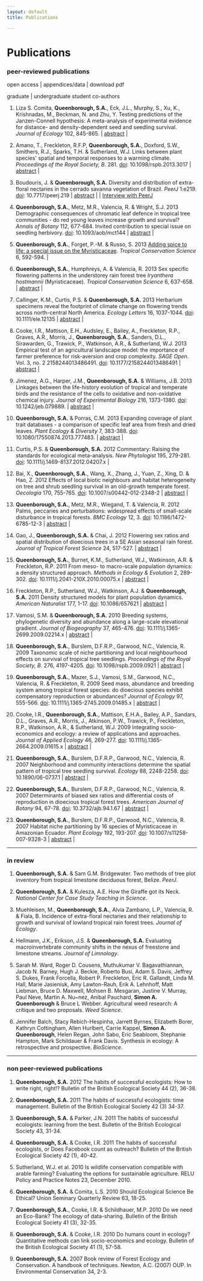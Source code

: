 ```yaml
---
layout: default
title: Publications

---
```


# Publications


### peer-reviewed publications

<div> 
<p> <span class="showtooltip" title="article is openly available"><i class="icon-unlock"> </i></span> open access | <span class="showtooltip" title="extra appendices or data available"><i class="icon-archive"> </i></span> appendices/data | <span class="showtooltip" title="click to download"><i class="icon-download-alt"> </i></span> download pdf  </p>

<p> <span class="showtooltip" title="graduate student co-author"><i class="icon-bug"> </i></span> graduate | <span class="showtooltip" title="undergraduate student co-author"><i class="icon-glass"> </i></span> undergraduate student co-authors </p>
</div>

1. Liza S. Comita, **Queenborough, S.A.**, Eck, J.L.<sup><span class="icon-bug"></span></sup>, Murphy, S.<sup><span class="icon-bug"></span></sup>, Xu, K.<sup><span class="icon-glass"></span></sup>, Krishnadas, M.<sup><span class="icon-bug"></span></sup>, Beckman, N. and Zhu, Y. Testing predictions of the Janzen-Connell hypothesis: A meta-analysis of experimental evidence for distance- and density-dependent seed and seedling survival. *Journal of Ecology* 102, 845-865.  <span class="icon-unlock"> </span> | <a class="btn btn-mini" href="#" rel="popover" data-placement="bottom" data-original-title="Abstract" data-content="**1** The Janzen–Connell hypothesis proposes that specialist natural enemies, such as herbivores and pathogens, maintain diversity in plant communities by reducing survival rates of conspecific seeds and seedlings located close to reproductive adults or in areas of high conspecific density. Variation in the strength of distance- and density-dependent effects is hypothesized to explain variation in plant species richness along climatic gradients, with effects predicted to be stronger in the tropics than the temperate zone and in wetter habitats compared to drier habitats.
    **2** We conducted a comprehensive literature search to identify peer-reviewed experimental studies published in the 40+ years since the hypothesis was first proposed. Using data from these studies, we conducted a meta-analysis to assess the current weight of evidence for the distance and density predictions of the Janzen–Connell hypothesis.
    **3** Overall, we found significant support for both the distance- and density-dependent predictions. For all studies combined, survival rates were significantly reduced near conspecifics compared to far from conspecifics, and in areas with high densities of conspecifics compared to areas with low conspecific densities. There was no indication that these results were due to publication bias.
    **4** The strength of distance and density effects varied widely among studies. Contrary to expectations, this variation was unrelated to latitude, and there was no significant effect of study region. However, we did find a trend for stronger distance and density dependence in wetter sites compared to sites with lower annual precipitation. In addition, effects were significantly stronger at the seedling stage compared to the seed stage.
    **Synthesis** Our study provides support for the idea that distance- and density-dependent mortality occurs in plant communities world-wide. Available evidence suggests that natural enemies are frequently the cause of such patterns, consistent with the Janzen–Connell hypothesis, but additional studies are needed to rule out other mechanisms (e.g. intraspecific competition). With the widespread existence of density and distance dependence clearly established, future research should focus on assessing the degree to which these effects permit species coexistence and contribute to the maintenance of diversity in plant communities.">abstract</a> | <a href="http://onlinelibrary.wiley.com/doi/10.1111/1365-2745.12232/abstract"><span class="icon-download-alt"></span></a>

1. Amano, T., Freckleton, R.F.P, **Queenborough, S.A.**, Doxford, S.W.<sup><span class="icon-bug"></span></sup>, Smithers, R.J., Sparks, T.H. & Sutherland, W.J. Links between plant species' spatial and temporal responses to a warming climate. *Proceedings of the Royal Society, B*. 281. [doi](http://rspb.royalsocietypublishing.org/content/281/1779/20133017.abstract): 10.1098/rspb.2013.3017 | <a class="btn btn-mini" href="#" rel="popover" data-placement="bottom" data-original-title="Abstract" data-content="To generate realistic projections of species’ responses to climate change, we need to understand the factors that limit their ability to respond. Although climatic niche conservatism, the maintenance of a species's climatic niche over time, is a critical assumption in niche-based species distribution models, little is known about how universal it is and how it operates. In particular, few studies have tested the role of climatic niche conservatism via phenological changes in explaining the reported wide variance in the extent of range shifts among species. Using historical records of the phenology and spatial distribution of British plants under a warming climate, we revealed that: (i) perennial species, as well as those with weaker or lagged phenological responses to temperature, experienced a greater increase in temperature during flowering (i.e. failed to maintain climatic niche via phenological changes); (ii) species that failed to maintain climatic niche via phenological changes showed greater northward range shifts; and (iii) there was a complementary relationship between the levels of climatic niche conservatism via phenological changes and range shifts. These results indicate that even species with high climatic niche conservatism might not show range shifts as instead they track warming temperatures during flowering by advancing their phenology.">abstract</a> | <a href="../assets/pubs/2014-Amano-PRSB.pdf"><span class="icon-download-alt"></span></a> 

2. Boudouris, J.<sup><span class="icon-glass"></span></sup> & **Queenborough, S.A.** Diversity and distribution of extra-floral nectaries in the cerrado savanna vegetation of Brazil. *PeerJ* 1:e219. [doi](http://dx.doi.org/10.7717/peerj.219): 10.7717/peerj.219  <span class="icon-unlock"> </span> | <a class="btn btn-mini" href="#" rel="popover" data-placement="bottom" data-original-title="Abstract" data-content="**Aim**. Throughout evolutionary history, plants and animals have evolved alongside one another. This is especially apparent when considering mutualistic relationships such as between plants with extra-floral nectaries (EFNs, glands on leaves or stems that secrete nectar) and the ants that visit them. Ants are attracted by the nectar and then protect the plant against destructive herbivores. The distribution of these plants is of particular interest, because it can provide insights into the evolutionary history of this unique trait and the plants that possess it. In this study, we investigated factors driving the distribution of woody plants with EFNs in the cerrado vegetation of Brazil. **Location**. Brazil **Methods**. We used a database detailing the incidence of 849 plant species at 367 cerrado sites throughout Brazil. We determined which species possessed EFNs and mapped their distributions. We tested for correlations between the proportion of EFN species at each site and (i) three environmental variables (mean annual temperature, mean annual precipitation, and the precipitation in the driest quarter of the year), (ii) a broad soil classification, and (iii) the total species diversity of each site. **Results**. We found a wide range in the proportion of EFN species at any one site (0–57%). However, whilst low diversity sites had wide variation in the number of EFN species, high diversity sites all had few EFN species. The proportion of EFN species was positively correlated with absolute latitude and negatively correlated with longitude. When accounting for total species diversity, the proportion of EFN species per site was negatively correlated with precipitation in the driest quarter of the year and positively correlated with temperature range. **Main Conclusions**. These results suggest either that herbivore pressure may be lower in drier sites, or that ants are not as dominant in these locations, or that plant lineages at these sites were unable to evolve EFNs.">abstract</a> | <a href="../assets/pubs/2013-Boudouris-PeerJ.pdf"><span class="icon-download-alt"></span></a> | [Interview with PeerJ](http://blog.peerj.com/post/70221221043/author-interview-simon-queenborough)

2. **Queenborough, S.A.**, Metz, M.R., Valencia, R. & Wright, S.J. 2013 Demographic consequences of chromatic leaf defence in tropical tree communities - do red young leaves increase growth and survival? *Annals of Botany* 112, 677-684. Invited contribution to special issue on seedling herbivory. [doi](http://dx.doi.org/10.1093/aob/mct144): 10.1093/aob/mct144 | <a class="btn btn-mini" href="#" rel="popover" data-placement="bottom" data-original-title="Abstract" data-content="Background. Many tropical forest tree species delay greening their leaves until full expansion. This strategy is thought to provide newly flushing leaves with protection against damage by herbivores by keeping young leaves devoid of nutritive value. Because young leaves suffer the greatest predation from invertebrate herbivores, delayed greening could prevent costly tissue loss. Many species that delay greening also produce anthocyanin pigments in their new leaves, giving them a reddish tint. These anthocyanins may be fungicidal, protect leaves against UV damage or make leaves cryptic to herbivores blind to the red part of the spectrum. Methods A comprehensive survey was undertaken of seedlings, saplings and mature trees in two diverse tropical forests: a rain forest in western Amazonia (Yasuní National Park, Ecuador) and a deciduous forest in Central America (Barro Colorado Island, Panamá). A test was made of whether individuals and species with delayed greening or red-coloured young leaves showed lower mortality or higher relative growth rates than species that did not. Key results At both Yasuní and Barro Colorado Island, species with delayed greening or red young leaves comprised significant proportions of the seedling and tree communities. At both sites, significantly lower mortality was found in seedlings and trees with delayed greening and red-coloured young leaves. While there was little effect of leaf colour on the production of new leaves of seedlings, diameter relative growth rates of small trees were lower in species with delayed greening and red-coloured young leaves than in species with regular green leaves, and this effect remained when the trade-off between mortality and growth was accounted for. Conclusions Herbivores exert strong selection pressure on seedlings for the expression of defence traits. A delayed greening or red-coloured young leaf strategy in seedlings appears to be associated with higher survival for a given growth rate, and may thus influence the species composition of later life stages.
">abstract</a> | <a href="../assets/pubs/2013-Queenborough-AoB.pdf"><span class="icon-download-alt"></span></a> 

19. **Queenborough, S.A.**, Forget, P.-M. & Russo, S. 2013 [Adding spice to life: a special issue on the Myristicaceae](http://tropicalconservationscience.mongabay.com/content/v6/index-nov-13-nutmegs-special-issue.html). *Tropical Conservation Science* 6, 592-594. <span class="icon-unlock"> </span> | <a href="http://tropicalconservationscience.mongabay.com/content/v6/TCS-2013_Vol_6(5)_592-594_Queenborough-et-al-intro.pdf"><span class="icon-download-alt"></span></a>

18. **Queenborough, S.A.**, Humphreys, A.<sup><span class="icon-bug"></span></sup> & Valencia, R. 2013 Sex specific flowering patterns in the understorey rain forest tree *Iryanthera hostmannii* (Myristicaceae). *Tropical Conservation Science* 6, 637-658. <span class="icon-unlock"> </span> | <a class="btn btn-mini" href="#" rel="popover" data-placement="bottom" data-original-title="Abstract" data-content="Sexual dimorphism in dioecious plants is a common phenomenon that has received widespread attention, yet  the implications for reproductive function and fitness remain poorly understood. Using data from a long-term study of a population of 839 dioecious Iryanthera hostmannii (Myristicaceae) trees in a large permanent plot in a lowland tropical rain forest, we examined the effects of greater investment in reproduction by females compared to males for various aspects of life history. Although male trees often produced more inflorescences than females, total dry mass of flowers was roughly equal in two out of three years for both sexes, implying that any investment differential lies in fruit production. There was no difference in the 12-year relative growth rate of males and females, suggesting that females can compensate somehow for their greater reproductive investment, although there were weak suggestions that mortality might have been greater in females. Male flowers opened slightly earlier in the day than female flowers, and were short-lived, lasting at most two nights compared to up to four nights in females. Understanding the interacting effects of resource availability (studied here) and pollen movement (currently unknown in Iryanthera) on reproduction is essential in terms of life history theory. Knowledge of reproductive biology is key in considering the ecology and conservation of tropical forest communities.">abstract</a> | <a href="http://tropicalconservationscience.mongabay.com/content/v6/TCS-2013_Vol_6(5)_637-652_Queenborough-et-al.pdf"><span class="icon-download-alt"></span></a>

17. Callinger, K.M.<sup><span class="icon-bug"></span></sup>, Curtis, P.S. & **Queenborough, S.A.** 2013 Herbarium specimens reveal the footprint of climate change on flowering trends across north-central North America. *Ecology Letters* 16, 1037-1044. [doi](http://dx.doi.org/10.1111/ele.12135): 10.1111/ele.12135  <span class="icon-unlock"> </span> | <a class="btn btn-mini" href="#" rel="popover" data-placement="bottom" data-original-title="Abstract" data-content="Shifting flowering phenology with rising temperatures is occurring worldwide, but the rarity of co-occurring long-term observational and temperature records has hindered the evaluation of phenological responsiveness in many species and across large spatial scales. We used herbarium specimens combined with historic temperature data to examine the impact of climate change on flowering trends in 141 species collected across 116,000 km2 in north-central North America. On average, date of maximum flowering advanced 2.4 days °C−1, although species-specific responses varied from − 13.5 to + 7.3 days °C−1. Plant functional types exhibited distinct patterns of phenological responsiveness with significant differences between native and introduced species, among flowering seasons, and between wind- and biotically pollinated species. This study is the first to assess large-scale patterns of phenological responsiveness with broad species representation and is an important step towards understanding current and future impacts of climate change on species performance and biodiversity.">abstract</a> | <a href="../assets/pubs/2013-Callinger-ELE.pdf"><span class="icon-download-alt"></span></a>

16. Cooke, I.R., Mattison, E.H., Audsley, E., Bailey, A., Freckleton, R.P., Graves, A.R., Morris, J., **Queenborough, S.A.**, Sanders, D.L., Sirawarden, G., Trawick, P., Watkinson, A.R., & Sutherland, W.J. 2013 Empirical test of an agricultural landscape model: the importance of farmer preference for risk-aversion and crop complexity. *SAGE Open*. Vol. 3, no. 2 2158244013486491. [doi](http://dx.doi.org/10.1177/2158244013486491): 10.1177/2158244013486491  <span class="icon-unlock"> </span> | <a class="btn btn-mini" href="#" rel="popover" data-placement="bottom" data-original-title="Abstract" data-content="Developing models to predict the effects of social and economic change on agricultural landscapes is an important challenge. Model development often involves making decisions about which aspects of the system require detailed description and which are reasonably insensitive to the assumptions. However, important components of the system are often left out because parameter estimates are unavailable. In particular, measurements of the relative influence of different objectives, such as risk, environmental management, on farmer decision making, have proven difficult to quantify. We describe a model that can make predictions of land use on the basis of profit alone or with the inclusion of explicit additional objectives. Importantly, our model is specifically designed to use parameter estimates for additional objectives obtained via farmer interviews. By statistically comparing the outputs of this model with a large farm-level land-use data set, we show that cropping patterns in the United Kingdom contain a significant contribution from farmer’s preference for objectives other than profit. In particular, we found that risk aversion had an effect on the accuracy of model predictions, whereas preference for a particular number of crops grown was less important. While nonprofit objectives have frequently been identified as factors in farmers’ decision making, our results take this analysis further by demonstrating the relationship between these preferences and actual cropping patterns. ">abstract</a> |  <a href="../assets/pubs/2013-Cooke-SAGE.pdf"><span class="icon-download-alt"></span></a>

15. Jimenez, A.G., Harper, J.M., **Queenborough, S.A.** & Williams, J.B. 2013 Linkages between the life-history evolution of tropical and temperate birds and the resistance of the cells to oxidative and non-oxidative chemical injury. *Journal of Experimental Biology* 216, 1373-1380. [doi](http://dx.doi.org/10.1242/jeb.079889): 10.1242/​jeb.079889. | <a class="btn btn-mini" href="#" rel="popover" data-placement="bottom" data-original-title="Abstract" data-content="A fundamental challenge facing physiological ecologists is to understand how variation in life history at the whole-organism level might be linked to cellular function. Thus, because tropical birds have higher annual survival and lower rates of metabolism, we hypothesized that cells from tropical species would have greater cellular resistance to chemical injury than cells from temperate species. We cultured dermal fibroblasts from 26 tropical and 26 temperate species of birds and examined cellular resistance to cadmium, H2O2, paraquat, thapsigargin, tunicamycium, methane methylsulfonate (MMS) and UV light. Using ANCOVA, we found that the values for the dose that killed 50% of cells (LD50) from tropical birds were significantly higher for H2O2 and MMS. When we tested for significance using a generalized least squares approach accounting for phylogenetic relationships among species to model LD50, we found that cells from tropical birds had greater tolerance for Cd, H2O2, paraquat, tunicamycin and MMS than cells from temperate birds. In contrast, tropical birds showed either lower or no difference in tolerance to thapsigargin and UV light in comparison with temperate birds. These findings are consistent with the idea that natural selection has uniquely fashioned cells of long-lived tropical bird species to be more resistant to forms of oxidative and non-oxidative stress than cells from shorter-lived temperate species. ">abstract</a> | <a href="../assets/pubs/2013-Jimenez-JEB.pdf"><span class="icon-download-alt"></span></a> 

14. **Queenborough, S.A.** & Porras, C.M.<sup><span class="icon-glass"></span></sup> 2013 Expanding coverage of plant trait databases - a comparison of specific leaf area from fresh and dried leaves. *Plant Ecology & Diversity* 7, 383-388. [doi](http://dx.doi.org/10.1080/17550874.2013.777483): 10.1080/17550874.2013.777483. | <a class="btn btn-mini" href="#" rel="popover" data-placement="bottom" data-original-title="Abstract" data-content="Background: Specific leaf area (SLA) is a key plant functional trait, related to leaf life span, nutrient concentrations and photosynthetic rates, among other factors. However, a limiting factor in measuring these traits is that they are taken from fresh leaves. If accurate SLA measurements could be extracted from dried herbarium specimens, values for many more species could be rapidly included in large trait databases.
Aims: To determine whether artificial drying of leaves could influence subsequent calculations of SLA compared to calculations using fresh leaf area.
Methods: Using data from 449 leaves from 123 tropical species, we compared leaf area and SLA of fresh leaves with leaf area and SLA of the same leaves following standard pressing and drying procedures. Drying was carried out in the field using an electric heater.
Results: We found a significant decrease in leaf area following pressing and artificial drying (mean decrease = 8%), but that this effect was less in larger leaves. This decrease in leaf area had no statistically significant effect on calculations of SLA for all species pooled. Comparing plant families, however, we found a significant variation in leaf area decrease (0–30%).
Conclusions: We recommend that researchers continue to follow the established protocol for SLA measurements. However, given the benefits of increasing coverage of trait databases we suggest that herbarium specimens could be included, provided shrinkage is quantified and is less than the wide range of between-species variations already documented.">abstract</a> |  <a href="../assets/pubs/2013-Queenborough-TPED.pdf"><span class="icon-download-alt"></span></a>

13. Curtis, P.S. & **Queenborough, S.A.** 2012 Commentary: Raising the standards for ecological meta-analysis. *New Phytologist* 195, 279-281. [doi](http://dx.doi.org/10.1111/j.1469-8137.2012.04207.x): 10.1111/j.1469-8137.2012.04207.x  | <a href="../assets/pubs/2012-Curtis-NewPhyt.pdf"><span class="icon-download-alt"></span></a>

12. Bai, X.<sup><span class="icon-bug"></span></sup>, **Queenborough, S.A.**, Wang, X., Zhang, J., Yuan, Z., Xing, D. & Hao, Z. 2012 Effects of local biotic neighbours and habitat heterogeneity on tree and shrub seedling survival in an old-growth temperate forest. *Oecologia* 170, 755-765. [doi](http://dx.doi.org/10.1007/s00442-012-2348-2): 10.1007/s00442-012-2348-2 | <a class="btn btn-mini" href="#" rel="popover" data-placement="bottom" data-original-title="Abstract" data-content="Seedling dynamics play a crucial role in determining species distributions and coexistence. Exploring causes of variation in seedling dynamics can therefore provide key insights into the factors affecting these phenomena. We examined the relative importance of biotic neighborhood processes and habitat heterogeneity using survival data for 5,827 seedlings in 39 tree and shrub species over 2 years from an old-growth temperate forest in northeastern China. We found significant negative density-dependence effects on survival of tree seedlings, and limited effects of habitat heterogeneity (edaphic and topographic variables) on survival of shrub seedlings. The importance of negative density dependence on young tree seedling survival was replaced by habitat in tree seedlings ≥4 years old. As expected, negative density dependence was more apparent in gravity-dispersed species compared to wind-dispersed and animal-dispersed species. Moreover, we found that a community compensatory trend existed for trees. Therefore, although negative density dependence was not as pervasive as in other forest communities, it is an important mechanism for the maintenance of community diversity in this temperate forest. We conclude that both negative density dependence and habitat heterogeneity drive seedling survival, but their relative importance varies with seedling age classes and species traits.">abstract</a> |  <a href="../assets/pubs/2012-Bai-Oecologia.pdf"><span class="icon-download-alt"></span></a>

11. **Queenborough, S.A.**, Metz, M.R., Wiegand, T. & Valencia, R. 2012 Palms, peccaries and perturbations: widespread effects of small-scale disturbance in tropical forests. *BMC Ecology* 12, 3. [doi](http://dx.doi.org/10.1186/1472-6785-12-3): 10.1186/1472-6785-12-3  <span class="icon-unlock"> </span> | <a class="btn btn-mini" href="#" rel="popover" data-placement="bottom" data-original-title="Abstract" data-content="Background. Disturbance is an important process structuring ecosystems worldwide and has long been thought to be a significant driver of diversity and dynamics. In forests, most studies of disturbance have focused on large-scale disturbance such as hurricanes or tree-falls. However, smaller sub-canopy disturbances could also have significant impacts on community structure. One such sub-canopy disturbance in tropical forests is abscising leaves of large arborescent palm (Arececeae) trees. These leaves can weigh up to 15 kg and cause physical damage and mortality to juvenile plants. Previous studies examining this question suffered from the use of static data at small spatial scales. Here we use data from a large permanent forest plot combined with dynamic data on the survival and growth of > 66,000 individuals over a seven-year period to address whether falling palm fronds do impact neighboring seedling and sapling communities, or whether there is an interaction between the palms and peccaries rooting for fallen palm fruit in the same area as falling leaves. We tested the wider generalisation of these hypotheses by comparing seedling and sapling survival under fruiting and non-fruiting trees in another family, the Myristicaceae.
Results. We found a spatially-restricted but significant effect of large arborescent fruiting palms on the spatial structure, population dynamics and species diversity of neighbouring sapling and seedling communities. However, these effects were not found around slightly smaller non-fruiting palm trees, suggesting it is seed predators such as peccaries rather than falling leaves that impact on the communities around palm trees. Conversely, this hypothesis was not supported in data from other edible species, such as those in the family Myristicaceae.
Conclusions. Given the abundance of arborescent palm trees in Amazonian forests, it is reasonable to conclude that their presence does have a significant, if spatially-restricted, impact on juvenile plants, most likely on the survival and growth of seedlings and saplings damaged by foraging peccaries. Given the abundance of fruit produced by each palm, the widespread effects of these small-scale disturbances appear, over long time-scales, to cause directional changes in community structure at larger scales.
">abstract</a> |  <a href="../assets/pubs/2012-Queenborough-BMC.pdf"><span class="icon-download-alt"></span></a>

10. Gao, J.<sup><span class="icon-bug"></span></sup>, **Queenborough, S.A.** & Chai, J. 2012 Flowering sex ratios and spatial distribution of dioecious trees in a SE Asian seasonal rain forest. *Journal of Tropical Forest Science* 24, 517-527.  <span class="icon-unlock"> </span> | <a class="btn btn-mini" href="#" rel="popover" data-placement="bottom" data-original-title="Abstract" data-content="Few studies have investigated multiple dioecious species at the community level. We, therefore, documented flowering sex ratios and analysed the relative spatial distributions of males and females in a diverse suite of tree species in a little-studied tropical forest in Xishuangbanna, south-western China. Male-biased sex ratios were common. Population-level male-biased sex
ratios were found in four of the eight species studied and female-biased sex ratios in one. Significant male-
biased sex ratios were found in at least one size class in all eight species. Male bias was caused by the onset of
flowering at smaller sizes in males than females in four species. Male and female individuals had random to
aggregated spatial distributions relative to each other. We concluded that similar selection pressures drove
the evolution and ecology of dioecious species in many forest ecosystems
">abstract</a> | <a href="../assets/pubs/2012-Gao-JTFS.pdf"><span class="icon-download-alt"></span></a>

9. **Queenborough, S.A.**, Burnet, K.M.<sup><span class="icon-bug"></span></sup>, Sutherland, W.J., Watkinson, A.R. & Freckleton, R.P. 2011 From meso- to macro-scale population dynamics: a density structured approach. *Methods in Ecology & Evolution* 2, 289-302. [doi](http://dx.doi.org/10.1111/j.2041-210X.2010.00075.x): 10.1111/j.2041-210X.2010.00075.x | <a class="btn btn-mini" href="#" rel="popover" data-placement="bottom" data-original-title="Abstract" data-content="1. To predict how plant populations may respond to changes in the environment or management, it is necessary to quantify the factors influencing their population dynamics and distributions over large spatial and/or temporal scales. 2. Most studies of plant population dynamics monitor demography at the sub-metre scale. Extrapolation or prediction from these studies is difficult because the data are sparse, parameter error cannot be ascertained and the data may not cover the range of expected environmental conditions. 3. Here, we describe a survey method based on density-structured models. These models use a discrete density state variable and model rates of transition between density states. Although analytically simple, these models are empirically useful as they may be parameterized using readily collected data. They also offer an empirical link between meso-scale and macro-scale population dynamics. 4. For a large-scale study on annual weeds, we describe the rapid estimation of densities using relatively coarse density estimates using visual estimates of density. Using information from detailed surveys, we describe how we use the method to measure populations of annual plants to a scale of 20 × 20 m in areas of up to 4 ha per population within 500 different arable fields over 3 years. 5. We show that the approach taken is repeatable within and among observers, and we quantify the degree of measurement error. We give examples of the resultant data, and compare these with the data obtained from nested small-scale plots. Finally, we show how the information from this type of survey can be incorporated into population models and used to measure within-population and inter-annual flux.">abstract</a> |  <a href="../assets/pubs/2011-Queenborough-MEE.pdf"><span class="icon-download-alt"></span></a>

8. Freckleton, R.P., Sutherland, W.J., Watkinson, A.J. & **Queenborough, S.A.** 2011 Density structured models for plant population dynamics. *American Naturalist* 177, 1-17. [doi](http://dx.doi.org/10.1086/657621): 10.1086/657621 | <a class="btn btn-mini" href="#" rel="popover" data-placement="bottom" data-original-title="Abstract" data-content="Density‐structured models are structured population models in which the state variable is the proportion of populations or sites in a small number of discrete density states. Although such models have rarely been used, they have the advantage that they are straightforward to parameterize, make few assumptions about population dynamics, and permit rapid data collection using coarse density assessment. In this article, we highlight their use in relating population dynamics to environmental variation and their robustness to measurement error. We show that density‐structured models are able to accurately represent population dynamics under a wide range of conditions. We look at the effects of including a persistent seedbank and describe numerical approximations for the mean and variance of population size. For simulated data, we determine the extent to which the underlying continuous process may be inferred from density‐structured data. Finally, we discuss issues of parameter estimation and applications for which these types of models may be useful.">abstract</a> |  <a href="../assets/pubs/2011-Freckleton-AmNat.pdf"><span class="icon-download-alt"></span></a>

7. Vamosi, S.M. & **Queenborough, S.A.** 2010 Breeding systems, phylogenetic diversity and abundance along a large-scale elevational gradient. *Journal of Biogeography* 37, 465-476. [doi](http://dx.doi.org/10.1111/j.1365-2699.2009.02214.x): 10.1111/j.1365-2699.2009.02214.x | <a class="btn btn-mini" href="#" rel="popover" data-placement="bottom" data-original-title="Abstract" data-content="Aim  The factors affecting the distribution of dioecious species have received surprisingly little attention and, as a consequence, are poorly understood. For example, there is a well-documented negative association between dioecy and latitude, for which we have no candidate mechanisms. Conversely, it has been suggested that the relative proportion of dioecious species should be positively correlated with changes in elevation. Location  Costa Rica, Central America. Methods  We made use of data on the distribution of 175 seed plant species from a series of plots along a transect in Costa Rica that ranged from 30 to 2600 m a.s.l. to test the prediction that dioecy is correlated with elevation. Specifically, we examined relationships between the proportion of dioecy, at the species and individual levels, and the elevation, species richness, number of individuals, and phylogenetic diversity (PD) of plots. For comparison, we repeated all analyses with monoecious species, which also have unisexual flowers but do not suffer from reduced mate assurance and the seed shadow effect that may be the outcomes of having spatially separated sexes. Results  The relative proportions of dioecious species and individuals displayed a unimodal relationship with elevation, both peaking at 750 m a.s.l. In contrast, the relative proportions of monoecious species and individuals displayed negative associations with elevation. In addition, the proportion of dioecious species was significantly positively associated with species richness and with the PD of plots. The proportion of monoecious species was not associated with species richness and was weakly positively associated with the PD of plots. Main conclusions  Our results suggest that the selection pressure of elevation on the pollinators and life-history strategy of dioecious species is much less than expected, and is overshadowed by the as-yet unexplained correlation of dioecy with species richness. Additional studies of the ecology of cosexual and unisexual (i.e. dioecious and monoecious) species along large environmental gradients are needed.">abstract</a> | <a href="../assets/pubs/2010-Vamosi-JBiogeog.pdf"><span class="icon-download-alt"></span></a>

6. **Queenborough, S.A.**, Burslem, D.F.R.P., Garwood, N.C., Valencia, R. 2009 Taxonomic scale of niche partitioning and local neighbourhood effects on survival of tropical tree seedlings. *Proceedings of the Royal Society, B*. 276, 4197-4205. [doi](http://dx.doi.org/10.1098/rspb.2009.0921): 10.1098/rspb.2009.0921 | <a class="btn btn-mini" href="#" rel="popover" data-placement="bottom" data-original-title="Abstract" data-content="In order to differentiate between mechanisms of species coexistence, we examined the relative importance of local biotic neighbourhood, abiotic habitat factors and species differences as factors influencing the survival of 2330 spatially mapped tropical tree seedlings of 15 species of Myristicaceae in two separate analyses in which individuals were identified first to species and then to genus. Using likelihood methods, we selected the most parsimonious candidate models as predictors of 3 year seedling survival in both sets of analyses. We found evidence for differential effects of abiotic niche and neighbourhood processes on individual survival between analyses at the genus and species levels. Niche partitioning (defined as an interaction of taxonomic identity and abiotic neighbourhood) was significant in analyses at the genus level, but did not differentiate among species in models of individual seedling survival. By contrast, conspecific and congeneric seedling and adult density were retained in the minimum adequate models of seedling survival at species and genus levels, respectively. We conclude that abiotic niche effects express differences in seedling survival among genera but not among species, and that, within genera, community and/or local variation in adult and seedling abundance drives variation in seedling survival. These data suggest that different mechanisms of coexistence among tropical tree taxa may function at different taxonomic or phylogenetic scales. This perspective helps to reconcile perceived differences of importance in the various non-mutually exclusive mechanisms of species coexistence in hyper-diverse tropical forests. ">abstract</a> | <a href="../assets/pubs/2009-Queenborough-ProcRoySocB.pdf"><span class="icon-download-alt"></span></a>


5. **Queenborough, S.A.**, Mazer, S.J., Vamosi, S.M., Garwood, N.C., Valencia, R. & Freckleton, R. 2009 Seed mass, abundance and breeding system among tropical forest species: do dioecious species exhibit compensatory reproduction or abundances? *Journal of Ecology* 97, 555-566. [doi](http://dx.doi.org/10.1111/j.1365-2745.2009.01485.x): 10.1111/j.1365-2745.2009.01485.x | <a class="btn btn-mini" href="#" rel="popover" data-placement="bottom" data-original-title="Abstract" data-html="true" data-content="1. Dioecious species may suffer a reproductive handicap compared to sympatric cosexual (hermaphroditic or monoecious) species of equal abundance simply because populations of dioecious species contain fewer seed-producing individuals. To compensate for this population-level disadvantage, natural selection in dioecious populations should favour females that reallocate those reproductive resources, that in cosexual individuals are invested in male function, towards the production of higher quality or more seeds, potentially leading to a higher density of established individuals. 2. We tested for two compensatory fitness advantages (heavier seeds and higher population densities) in dioecious species in the flora of a high-diversity tropical forest in Western Amazonia. Using a phylogenetically corrected generalized linear modelling approach, we examined the phylogenetic dependence (Pagel's λ) of seed mass, abundance, growth form and wood-specific gravity for 641 species from Yasuní National Park, Ecuador. Seed mass was highly correlated with phylogeny, but abundance was not. We then used AIC values to test for models (including breeding system) that best explained seed mass and species abundance, using the maximum likelihood values of λ. 3. Contrary to expectations, dioecious species exhibited no advantage with respect to either seed mass or population density; there was no difference in mean seed mass or abundance between dioecious species and their most closely related cosexual species. 4. We compared our results with those from a similar forest in the Tambopata Wildlife Reserve, Peru. There, dioecious shrubs had larger seeds than hermaphroditic shrubs, but (as for Yasuní) there was no difference between breeding systems in seed size among trees. Differences in the composition of species sampled may have contributed to differences in the results between the two sites. 5. We suggest that other individual fitness advantages, such as reduced inbreeding, increased dispersal, superior seed quality (e.g. better defences) or increased seed number contribute to the persistence of dioecious populations at Yasuní. 6. Synthesis. Similarities in the statistical models of seed mass and abundance for plant species in a Western Amazonian rain forest indicate that selective pressures on the seed-producing individuals are similar, despite variation in sexual system. Therefore, breeding system may play a more limited role in community assembly of tropical forests than was previously considered.">abstract</a> |  <a href="../assets/pubs/2009-Queenborough-JEcol.pdf"><span class="icon-download-alt"></span></a>

4. Cooke, I.R., **Queenborough, S.A.**, Mattison, E.H.A., Bailey, A.P., Sandars, D.L., Graves, A.R., Morris, J., Atkinson, P.W., Trawick, P., Freckleton, R.P., Watkinson, A.R., & Sutherland, W.J. 2009 Integrating socio-economics and ecology: a review of applications and approaches. *Journal of Applied Ecology* 46, 269-277. [doi](http://dx.doi.org/10.1111/j.1365-2664.2009.01615.x): 10.1111/j.1365-2664.2009.01615.x  | <a class="btn btn-mini" href="#" rel="popover" data-placement="bottom" data-original-title="Abstract" data-content="1. Answering many of the critical questions in conservation, development and environmental management requires integrating the social and natural sciences. However, understanding the array of available quantitative methods and their associated terminology presents a major barrier to successful collaboration. 2. We provide an overview of quantitative socio-economic methods that distils their complexity into a simple taxonomy. We outline how each has been used in conjunction with ecological models to address questions relating to the management of socio-ecological systems. 3. We review the application of social and ecological quantitative concepts to agro-ecology and classify the approaches used to integrate the two disciplines. Our review included all published integrated models from 2003 to 2008 in 27 journals that publish agricultural modelling research. Although our focus is on agro-ecology, many of the results are broadly applicable to other fields involving an interaction between human activities and ecology. 4. We found 36 papers that integrated social and ecological concepts in a quantitative model. Four different approaches to integration were used, depending on the scale at which human welfare was quantified. Most models viewed humans as pure profit maximizers, both when calculating welfare and predicting behaviour. 5. Synthesis and applications. We reached two main conclusions based on our taxonomy and review. The first is that quantitative methods that extend predictions of behaviour and measurements of welfare beyond a simple market value basis are underutilized by integrated models. The second is that the accuracy of prediction for integrated models remains largely unquantified. Addressing both problems requires researchers to reach a common understanding of modelling goals and data requirements during the early stages of a project.">abstract</a> |  <a href="../assets/pubs/2009-Cooke-JAE.pdf"><span class="icon-download-alt"></span></a>

3. **Queenborough, S.A.**, Burslem, D.F.R.P., Garwood, N.C., Valencia, R. 2007 Neighborhood and community interactions determine the spatial pattern of tropical tree seedling survival. *Ecology* 88, 2248-2258. [doi](http://dx.doi.org/10.1890/06-0737.1): 10.1890/06-0737.1  | <a class="btn btn-mini" href="#" rel="popover"  data-placement="bottom" data-original-title="Abstract" data-content="Factors affecting survival and recruitment of 3531 individually mapped seedlings of Myristicaceae were examined over three years in a highly diverse neotropical rain forest, at spatial scales of 1–9 m and 25 ha. We found convincing evidence of a community compensatory trend (CCT) in seedling survival (i.e., more abundant species had higher seedling mortality at the 25-ha scale), which suggests that density-dependent mortality may contribute to the spatial dynamics of seedling recruitment. Unlike previous studies, we demonstrate that the CCT was not caused by differences in microhabitat preferences or life history strategy among the study species. In local neighborhood analyses, the spatial autocorrelation of seedling survival was important at small spatial scales (1–5 m) but decayed rapidly with increasing distance. Relative seedling height had the greatest effect on seedling survival. Conspecific seedling density had a more negative effect on survival than heterospecific seedling density and was stronger and extended farther in rare species than in common species. Taken together, the CCT and neighborhood analyses suggest that seedling mortality is coupled more strongly to the landscape-scale abundance of conspecific large trees in common species and the local density of conspecific seedlings in rare species. We conclude that negative density dependence could promote species coexistence in this rain forest community but that the scale dependence of interactions differs between rare and common species.">abstract</a> | <a href="http://esapubs.org/archive/ecol/E088/135/"> <span class="showtooltip" title="ESA Appendices"> <i class="icon-archive"> </i> </span></a> <a href="../assets/pubs/2007-Queenborough-Ecology.pdf"><span class="icon-download-alt"></span></a>

2. **Queenborough, S.A.**, Burslem, D.F.R.P., Garwood, N.C., Valencia, R. 2007 Determinants of biased sex ratios and differential costs of reproduction in dioecious tropical forest trees. *American Journal of Botany* 94, 67-78. [doi](http://dx.doi.org/10.3732/ajb.94.1.67): 10.3732/ajb.94.1.67 | <a class="btn btn-mini" href="#" rel="popover" data-placement="bottom" data-original-title="Abstract" data-content="Estimates of the sex ratio and cost of reproduction in plant populations have implications for resource use by animals, reserve design, and mechanisms of species coexistence, but may be biased unless all potentially reproductive individuals are censused over several flowering seasons. To investigate mechanisms maintaining dioecy in tropical forest trees, we recorded the flowering activity, sexual expression, and reproductive effort of all 2209 potentially reproductive individuals within 16 species of Myristicaceae over 4 years on a large forest plot in Amazonian Ecuador. Female trees invested >10 times more biomass than males in total reproduction. Flowering sex ratios were male-biased in four species in ≥1 year, and cumulative 4-year sex ratios were male-biased in two species and for the whole family, but different mechanisms were responsible for this in different species. Annual growth rates were equivalent for both sexes, implying that females can compensate for their greater reproductive investment. There was no strict spatial segregation of the sexes, but females were more often associated with specific habitats than males. We conclude that male-biased sex ratios are not manifested uniformly even after exhaustive sampling and that the mechanisms balancing the higher cost of female reproduction are extremely variable.">abstract</a> |  <a href="../assets/pubs/2007-Queenborough-AmJBot.pdf"><span class="icon-download-alt"></span></a>

1. **Queenborough, S.A.**, Burslem, D.F.R.P., Garwood, N.C., Valencia, R. 2007 Habitat niche partitioning by 16 species of Myristicaceae in Amazonian Ecuador. *Plant Ecology* 192, 193-207. [doi](http://dx.doi.org/10.1007/s11258-007-9328-3): 10.1007/s11258-007-9328-3 | <a class="btn btn-mini" href="#" rel="popover" data-placement="bottom" data-original-title="Abstract" data-content="The distribution and spatial pattern of plants in tropical forests have important implications for how species interact with each other and their environments. In this article we use a large-scale permanent census plot to address if the coexistence of 16 co-occurring species of Myristicaceae is aided by topographic and light gradient niche partitioning. We used a second order spatial pattern analysis based on Ripley’s K function to describe species’ distributions and associations among species, and a torus translation procedure to test for associations with three topographically defined habitats. A majority of species displayed spatial aggregation and over half had one or more significant habitat associations. Four species were associated with the ridge habitat, four species with slope habitat, and two with valley habitat. Seven other species showed no habitat association. Within each habitat group, species exhibited a variety of distributions in relation to light availability. However, habitat associations were largely unexplained by differential rates of mortality, growth or recruitment over a 5-year interval. We conclude that although in principle partitioning of the topographic and light environments may double or treble the number of species able to coexist, there is no evidence that partitioning of physical habitats can explain the coexistence of all 16 of these closely related species.">abstract</a> |   <a href="../assets/pubs/2007-Queenborough-PlEcol.pdf"><span class="icon-download-alt"></span></a>

<hr>

### in review

1. **Queenborough, S.A.** & Sam G.M. Bridgewater. Two methods of tree plot inventory from tropical limestone deciduous forest, Belize. *PeerJ*.

2. **Queenborough, S.A.** & Kulesza, A.E. How the Giraffe got its Neck. *National Center for Case Study Teaching in Science*.

3. Muehleisen, M.<sup><span class="icon-glass"></span></sup>, **Queenborough, S.A.**, Alvia Zambano, L.P., Valencia, R. & Fiala, B. Incidence of extra-floral nectaries and their relationship to growth and survival of lowland tropical rain forest trees. *Journal of Ecology*.

4. Hellmann, J.K.<sup><span class="icon-bug"></span></sup>, Erikson, J.S. & **Queenborough, S.A.** Evaluating macroinvertebrate community shifts in the nexus of freestone and limestone streams. *Journal of Limnology*.

5. Sarah M. Ward, Roger D. Cousens, Muthukumar V. Bagavathiannan, Jacob N. Barney, Hugh J. Beckie, Roberto Busi, Adam S. Davis, Jeffrey S. Dukes, Frank Forcella, Robert P. Freckleton, Eric R. Gallandt, Linda M. Hall, Marie Jasieniuk, Amy Lawton-Rauh, Erik A. Lehnhoff, Matt Liebman, Bruce D. Maxwell, Mohsen B. Mesgaran, Justine V. Murray, Paul Neve, Martin A. Nu\~nez, Anibal Pauchard, **Simon A. Queenborough** & Bruce L Webber. Agricultural weed research: A critique and two proposals. *Weed Science*.

6. Jennifer Balch, Stacy Rebich-Hespinha, Jarrett Byrnes, Elizabeth Borer, Kathryn Cottingham, Allen Hurlbert, Carrie Kappel, **Simon A. Queenborough**, Helen Regan, John Sabo, Eric Seabloom, Stephanie Hampton, Mark Schildauer & Frank Davis. Synthesis in ecology: A retrospective and prospective. *BioScience*.


<hr>


### non peer-reviewed publications

1. **Queenborough, S.A.** 2012 The habits of successful ecologists: How to write right, right!? Bulletin of the British Ecological Society 44 (2), 36-38.  <a href="../assets/pubs/bes-bulletin/2012-BESbulletin-writing.pdf"><span class="icon-download-alt"></span></a> 

7. **Queenborough, S.A.** 2011 The habits of successful ecologists: time management. Bulletin of the British Ecological Society 42 (3) 34-37.  <a href="../assets/pubs/bes-bulletin/2011-BESbulletin-time.pdf"><span class="icon-download-alt"></span></a> 

6. **Queenborough, S.A.** & Parker, J.N. 2011 The habits of successful ecologists: learning from the best. Bulletin of the British Ecological Society 43, 31-34.  <a href="../assets/pubs/bes-bulletin/2011-BESbulletin-highlycited.pdf"><span class="icon-download-alt"></span></a> 

5. **Queenborough, S.A.** & Cooke, I.R. 2011 The habits of successful ecologists, or Does Facebook count as outreach? Bulletin of the British Ecological Society 42 (1), 40-42. <a href="../assets/pubs/bes-bulletin/2011-BESbulletin-productivity.pdf"><span class="icon-download-alt"></span></a>

4. Sutherland, W.J. et al. 2010 Is wildlife conservation compatible with arable farming? Evaluating the options for sustainable agriculture. RELU Policy and Practice Notes 23, December 2010.  <a href="../assets/pubs/policy-notes/2010-Sutherland_RELU_policynote23.pdf"><span class="icon-download-alt"></span></a>

4. **Queenborough, S.A.** & Comita, L.S. 2010 Should Ecological Science Be Ethical? Union Seminary Quarterly Review 63, 18-25. <span class="icon-unlock"></span>  <a href="../assets/pubs/2010-Queenborough-USQR-ethics.pdf"><span class="icon-download-alt"></span></a>

3. **Queenborough, S.A.**, Cooke, I.R. & Schildhauer, M.P. 2010 Do we need an Eco-Bank? The ecology of data-sharing. Bulletin of the British Ecological Society 41 (3), 32-35. <a href="../assets/pubs/bes-bulletin/2010-BESbulletin-datasharing.pdf"><span class="icon-download-alt"></span></a>

2. **Queenborough, S.A.** & Cooke, I.R. 2010 Do humans count in ecology? Quantitative methods can link socio-economics and ecology. Bulletin of the British Ecological Society 41 (1), 57-58. <a href="../assets/pubs/bes-bulletin/2010-BESbulletin-socioecology.pdf"><span class="icon-download-alt"></span></a> 

1. **Queenborough, S.A.** 2007 Book review of Forest Ecology and Conservation. A handbook of techniques. Newton, A.C. (2007) OUP. In Environmental Conservation 34, 2-3.


